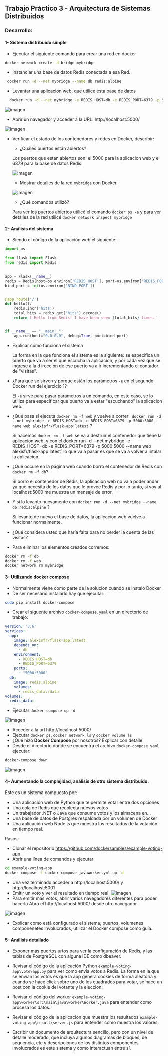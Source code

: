 ## Trabajo Práctico 3 - Arquitectura de Sistemas Distribuidos

### Desarrollo:


#### 1- Sistema distribuido simple 
  - Ejecutar el siguiente comando para crear una red en docker
  ```bash
  docker network create -d bridge mybridge
  ```
  - Instanciar una base de datos Redis conectada a esa Red.
  ```bash
   docker run -d --net mybridge --name db redis:alpine
   ```
  - Levantar una aplicacion web, que utilice esta base de datos
  ```bash
    docker run -d --net mybridge -e REDIS_HOST=db -e REDIS_PORT=6379 -p 5000:5000 --name web alexisfr/flask-app:latest
  ```
  
  ![imagen](https://user-images.githubusercontent.com/48757979/131233894-d22edfdf-b077-46eb-9f20-54796eb68bd3.png)

  - Abrir un navegador y acceder a la URL: http://localhost:5000/
 
  ![imagen](https://user-images.githubusercontent.com/48757979/131233899-ef9df48c-4dc1-4f9d-9d8b-61f0984cc11d.png)

  - Verificar el estado de los contenedores y redes en Docker, describir:
    - ¿Cuáles puertos están abiertos?
   
    Los puertos que estan abiertos son: el 5000 para la aplicacion web y el 6379 para la base de datos Redis.
    
    ![imagen](https://user-images.githubusercontent.com/48757979/131233908-99118d63-13d6-430d-a1cc-48c1fb4e3af3.png)
    - Mostrar detalles de la red `mybridge` con Docker.
    
    ![imagen](https://user-images.githubusercontent.com/48757979/131233925-51972b95-c858-49f6-aa8d-263b39d51b4b.png)

    - ¿Qué comandos utilizó?
    
    Para ver los puertos abiertos utilicé el comando `docker ps -a` y para ver detalles de la red utilicé `docker network inspect mybridge`


#### 2- Análisis del sistema 
  - Siendo el código de la aplicación web el siguiente:
```python
import os

from flask import Flask
from redis import Redis


app = Flask(__name__)
redis = Redis(host=os.environ['REDIS_HOST'], port=os.environ['REDIS_PORT'])
bind_port = int(os.environ['BIND_PORT'])


@app.route('/')
def hello():
    redis.incr('hits')
    total_hits = redis.get('hits').decode()
    return f'Hello from Redis! I have been seen {total_hits} times.'


if __name__ == "__main__":
    app.run(host="0.0.0.0", debug=True, port=bind_port)
```
  - Explicar cómo funciona el sistema
 
    La forma en la que funciona el sistema es la siguiente: se especifica un puerto que va a ser el que escucha la aplicacion, y por cada vez que se ingrese a la d     ireccion de ese puerto va a ir incrementando el contador de "visitas".

  - ¿Para qué se sirven y porque están los parámetros `-e` en el segundo Docker run del ejercicio 1?

     El `-e` sirve para pasar parametros a un comando, en este caso, se lo utiliza para especificar que puerto va a estar "escuchando" la aplicacion web.
  
  - ¿Qué pasa si ejecuta `docker rm -f web` y vuelve a correr ` docker run -d --net mybridge -e REDIS_HOST=db -e REDIS_PORT=6379 -p 5000:5000 --name web alexisfr/flask-app:latest` ?
  
    Si hacemos `docker rm -f web` se va a destruir el contenedor que tiene la aplicacion web, y con el  docker run -d --net mybridge -e REDIS_HOST=db -e      REDIS_PORT=6379 -p 5000:5000 --name web alexisfr/flask-app:latest` lo que va a pasar es que se va a volver a intalar la aplicacion.
  
  - ¿Qué occure en la página web cuando borro el contenedor de Redis con `docker rm -f db`?
  
     Si borro el contenedor de Redis, la aplicacion web no va a poder andar ya que necesita de los datos que le provee Redis y por lo tanto, si voy al    localhost:5000 me muestra un mensaje de error.
  
  - Y si lo levanto nuevamente con `docker run -d --net mybridge --name db redis:alpine` ?
 
    Si levanto de nuevo el base de datos, la aplicacion web vuelve a funcionar normalmente.
  
  - ¿Qué considera usted que haría falta para no perder la cuenta de las visitas?
  
  - Para eliminar los elementos creados corremos:
  ```bash
  docker rm -f db
  docker rm -f web
  docker network rm mybridge
  ```
  
#### 3- Utilizando docker compose 
  - Normalmente viene como parte de la solucion cuando se instaló Docker
  - De ser necesario instalarlo hay que ejecutar:
  ```bash
  sudo pip install docker-compose
  ```
  - Crear el siguente archivo `docker-compose.yaml` en un directorio de trabajo:

```yaml
version: '3.6'
services:
  app:
    image: alexisfr/flask-app:latest
    depends_on:
      - db
    environment:
      - REDIS_HOST=db
      - REDIS_PORT=6379
    ports:
      - "5000:5000"
  db:
    image: redis:alpine
    volumes:
      - redis_data:/data
volumes:
  redis_data:
```

  - Ejecutar `docker-compose up -d`

![imagen](https://user-images.githubusercontent.com/48757979/131234320-999a2607-7383-4362-b161-e0b20341faef.png)

  - Acceder a la url http://localhost:5000/
  - Ejecutar `docker ps`, `docker network ls` y `docker volume ls`
  - ¿Qué hizo **Docker Compose** por nosotros? Explicar con detalle.
  - Desde el directorio donde se encuentra el archivo `docker-compose.yaml` ejecutar:
  ```bash
  docker-compose down
  ```
  ![imagen](https://user-images.githubusercontent.com/48757979/131234330-c4360806-4a77-4f52-afb9-a08a577700db.png)

 
#### 4- Aumentando la complejidad, análisis de otro sistema distribuido.
Este es un sistema compuesto por:

- Una aplicación web de Python que te permite votar entre dos opciones
- Una cola de Redis que recolecta nuevos votos
- Un trabajador .NET o Java que consume votos y los almacena en...
- Una base de datos de Postgres respaldada por un volumen de Docker
- Una aplicación web Node.js que muestra los resultados de la votación en tiempo real.

Pasos:
- Clonar el repositorio https://github.com/dockersamples/example-voting-app
- Abrir una línea de comandos y ejecutar
```bash
cd example-voting-app
docker-compose -f docker-compose-javaworker.yml up -d
```
- Una vez terminado acceder a http://localhost:5000/ y http://localhost:5001
- Emitir un voto y ver el resultado en tiempo real.
![imagen](https://user-images.githubusercontent.com/48757979/131234341-7ac6116f-e921-438a-abdb-449d68068620.png)
- Para emitir más votos, abrir varios navegadores diferentes para poder hacerlo
Abro el http://localhost:5000/  desde otro navegador

![imagen](https://user-images.githubusercontent.com/48757979/131234353-c50fd956-0bac-4d6d-afdd-dd6f7d3a0e7d.png)

- Explicar como está configurado el sistema, puertos, volumenes componenetes involucrados, utilizar el Docker compose como guía.

#### 5- Análisis detallado
- Exponer más puertos urtos para ver la configuración de Redis, y las tablas de PostgreSQL con alguna IDE como dbeaver.
- Revisar el código de la aplicación Python `example-voting-app\vote\app.py` para ver como envía votos a Redis.
La forma en la que se envian los votos es que la app genera cookies de forma aleatoria y cuando se hace click sobre uno de los cuadrados para votar, se hace un post con la cookie del votante y la eleccion.
- Revisar el código del worker `example-voting-app\worker\src\main\java\worker\Worker.java` para entender como procesa los datos.

- Revisar el código de la aplicacion que muestra los resultados `example-voting-app\result\server.js` para entender como muestra los valores.

- Escribir un documento de arquitectura sencillo, pero con un nivel de detalle moderado, que incluya algunos diagramas de bloques, de sequencia, etc y descripciones de los distintos componentes involucrados es este sistema y como interactuan entre sí.

